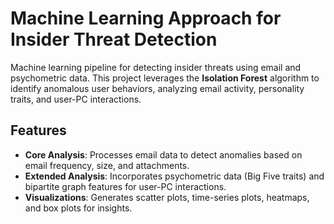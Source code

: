# Machine Learning Approach for Insider Threat Detection

Machine learning pipeline for detecting insider threats using email and psychometric data. This project leverages the **Isolation Forest** algorithm to identify anomalous user behaviors, analyzing email activity, personality traits, and user-PC interactions.

## Features
- **Core Analysis**: Processes email data to detect anomalies based on email frequency, size, and attachments.
- **Extended Analysis**: Incorporates psychometric data (Big Five traits) and bipartite graph features for user-PC interactions.
- **Visualizations**: Generates scatter plots, time-series plots, heatmaps, and box plots for insights.
